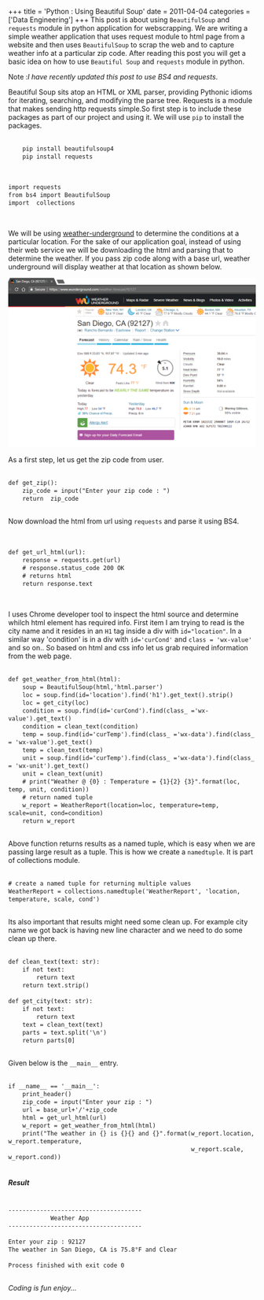 +++
title = 'Python : Using Beautiful Soup'
date = 2011-04-04
categories = ['Data Engineering']
+++
This post is about using `BeautifulSoup` and `requests` module in python application for webscrapping. 
We are writing a simple weather application that uses request module to html page from a website and then uses
`BeautifulSoup` to scrap the web and to capture weather info at a particular zip code. After reading this post
you will get a basic idea on how to use `Beautiful Soup` and `requests` module in python.

Note :_I have recently updated this post to use BS4 and requests_. 

Beautiful Soup sits atop an HTML or XML parser, providing Pythonic idioms for iterating, searching, and modifying the parse tree.
Requests is a module that makes sending http requests simple.So first step is to include these packages as part of our project and 
using it. We will use `pip` to install the packages.

<pre class='line-numbers'>
<code class='language-bash'>
    pip install beautifulsoup4    
    pip install requests
</code>
</pre>  

<pre class='line-numbers'>
<code class='language-python'>
import requests
from bs4 import BeautifulSoup
import  collections

</code>
</pre>

We will be using [weather-underground](https://www.wunderground.com) to determine the conditions at a particular location.
For the sake of our application goal, instead of using their web service we will be downloading the html and parsing that to 
determine the weather. If you pass zip code along with a base url, weather underground will display weather at that location 
as shown below.  

<img src='2017-04-18-15-48-39.png' class='img-responsive'>

As a first step, let us get the zip code from user. 

<pre class='line-numbers'>
<code class='language-python'>
def get_zip():
    zip_code = input("Enter your zip code : ")
    return  zip_code
</code>
</pre>

Now download the html from url using `requests` and parse it using BS4.

<pre class='line-numbers'>
<code class='language-python'>

def get_url_html(url):
    response = requests.get(url)
    # response.status_code 200 OK
    # returns html
    return response.text

</code>
</pre>

I uses Chrome developer tool to inspect the html source and determine whilch html element has required info. First item I am trying 
to read is the city name and it resides in an `H1` tag inside a div with `id="location"`. In a similar way 'condition' is in a div
 with `id='curCond'` and `class = 'wx-value'` and so on.. So based on html and css info let us grab required information from the web page.
 
<pre class='line-numbers'>
<code class='language-python'>
def get_weather_from_html(html):
    soup = BeautifulSoup(html,'html.parser')
    loc = soup.find(id='location').find('h1').get_text().strip()
    loc = get_city(loc)
    condition = soup.find(id='curCond').find(class_ ='wx-value').get_text()
    condition = clean_text(condition)
    temp = soup.find(id='curTemp').find(class_ ='wx-data').find(class_ = 'wx-value').get_text()
    temp = clean_text(temp)
    unit = soup.find(id='curTemp').find(class_ ='wx-data').find(class_ = 'wx-unit').get_text()
    unit = clean_text(unit)
    # print("Weather @ {0} : Temperature = {1}{2} {3}".format(loc, temp, unit, condition))
    # return named tuple
    w_report = WeatherReport(location=loc, temperature=temp, scale=unit, cond=condition)
    return w_report
</code>
</pre>

Above function returns results as a named tuple, which is easy when we are passing large result as a tuple. 
This is how we create a `namedtuple`. It is part of collections module. 

<pre class='line-numbers'>
<code class='language-python'>
# create a named tuple for returning multiple values
WeatherReport = collections.namedtuple('WeatherReport', 'location, temperature, scale, cond')
</code>
</pre>

Its also important that results might need some clean up. For example city name we got back is 
having new line character and we need to do some clean up there.

<pre class='line-numbers'>
<code class='language-python'>
def clean_text(text: str):
    if not text:
        return text
    return text.strip() 

def get_city(text: str):
    if not text:
        return text
    text = clean_text(text)
    parts = text.split('\n')
    return parts[0]
</code>
</pre>

Given below is the `__main__` entry.  

<pre class='line-numbers'>
<code class='language-python'>
if __name__ == '__main__':
    print_header()
    zip_code = input("Enter your zip : ")
    url = base_url+'/'+zip_code
    html = get_url_html(url)
    w_report = get_weather_from_html(html)
    print("The weather in {} is {}{} and {}".format(w_report.location, w_report.temperature,
                                                    w_report.scale, w_report.cond))
</code>
</pre>

##### Result  
<pre class='line-numbers'>
<code class='language-bash'>
--------------------------------------
            Weather App
--------------------------------------

Enter your zip : 92127
The weather in San Diego, CA is 75.8°F and Clear

Process finished with exit code 0
</code>
</pre>


_Coding is fun enjoy..._  

